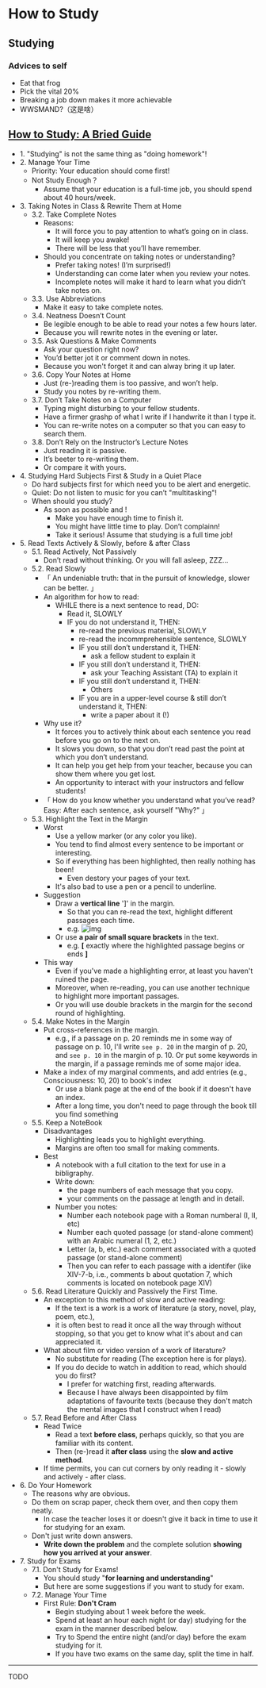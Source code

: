 # How to Study

## Studying

### Advices to self

- Eat that frog
- Pick the vital 20%
- Breaking a job down makes it more achievable
- WWSMAND?（这是啥）

## [How to Study: A Bried Guide](http://www.cse.buffalo.edu/~rapaport/howtostudy.html)

- 1\. "Studying" is not the same thing as "doing homework"!
- 2\. Manage Your Time
    - Priority: Your education should come first!
    - Not Study Enough？
        - Assume that your education is a full-time job, you should spend about 40 hours/week.
- 3\. Taking Notes in Class & Rewrite Them at Home
    - 3.2. Take Complete Notes
        - Reasons:
            - It will force you to pay attention to what’s going on in class.
            - It will keep you awake!
            - There will be less that you’ll have remember.
        - Should you concentrate on taking notes or understanding?
            - Prefer taking notes! (I’m surprised!)
            - Understanding can come later when you review your notes.
            - Incomplete notes will make it hard to learn what you didn’t take notes on.
    - 3.3. Use Abbreviations
        - Make it easy to take complete notes.
    - 3.4. Neatness Doesn’t Count
        - Be legible enough to be able to read your notes a few hours later.
        - Because you will rewrite notes in the evening or later.
    - 3.5. Ask Questions & Make Comments
        - Ask your question right now?
        - You’d better jot it or comment down in notes.
        - Because you won't forget it and can alway bring it up later.
    - 3.6. Copy Your Notes at Home
        - Just (re-)reading them is too passive, and won’t help.
        - Study you notes by re-writing them.
    - 3.7. Don’t Take Notes on a Computer
        - Typing might disturbing to your fellow students.
        - Have a firmer grashp of what I write if I handwrite it than I type it.
        - You can re-write notes on a computer so that you can easy to search them.
    - 3.8. Don’t Rely on the Instructor’s Lecture Notes
        - Just reading it is passive.
        - It’s beeter to re-writing them.
        - Or compare it with yours.
- 4\. Studying Hard Subjects First & Study in a Quiet Place
    - Do hard subjects first for which need you to be alert and energetic.
    - Quiet: Do not listen to music for you can’t "multitasking"!
    - When should you study?
        - As soon as possible and !
            - Make you have enough time to finish it.
            - You might have little time to play. Don’t complainn!
            - Take it serious! Assume that studying is a full time job!
- 5\. Read Texts Actively & Slowly, before & after Class
    - 5.1. Read Actively, Not Passively
        - Don’t read without thinking. Or you will fall asleep, ZZZ...
    - 5.2. Read Slowly
        - 「 An undeniable truth: that in the pursuit of knowledge, slower can be better. 」
        - An algorithm for how to read:
            - WHILE there is a next sentence to read, DO:
                - Read it, SLOWLY
                - IF you do not understand it, THEN:
                    - re-read the previous material, SLOWLY
                    - re-read the incommprehensible sentence, SLOWLY
                    - IF you still don’t understand it, THEN:
                        - ask a fellow student to explain it
                    - IF you still don’t understand it, THEN:
                        - ask your Teaching Assistant (TA) to explain it
                    - IF you still don’t understand it, THEN:
                        - Others
                    - IF you are in a upper-level course & still don’t understand it, THEN:
                        - write a paper about it (!)
        - Why use it?
            - It forces you to actively think about each sentence you read before you go on to the next on.
            - It slows you down, so that you don’t read past the point at which you don’t understand.
            - It can help you get help from your teacher, because you can show them where you get lost.
            - An opportunity to interact with your instructors and fellow students!
        - 「 How do you know whether you understand  what you’ve read? Easy: After each sentence, ask yourself "Why?" 」
    - 5.3. Highlight the Text in the Margin
        - Worst
            - Use a yellow marker (or any color you like).
            - You tend to find almost every sentence to be important or interesting.
            - So if everything has been highlighted, then really nothing has been!
                - Even destory your pages of your text.
            - It's also bad to use a pen or a pencil to underline.
        - Suggestion
            - Draw a __vertical line__ ']' in the margin.
                - So that you can re-read the text, highlight different passages each time.
                - e.g.
                ![img](https://img.icehe.xyz/how_to_study/vertical_line_in_the_margin.jpg)
            - Or use __a pair of small square brackets__ in the text.
                - e.g. __[__ exactly where the highlighted passage begins or ends __]__
        - This way
            - Even if you've made a highlighting error, at least you haven't ruined the page.
            - Moreover, when re-reading, you can use another technique to highlight more important passages.
            - Or you will use double brackets in the margin for the second round of highlighting.
    - 5.4. Make Notes in the Margin
        - Put cross-references in the margin.
            - e.g., if a passage on p. 20 reminds me in some way of passage on p. 10, I'll write `see p. 20` in the margin of p. 20, and `see p. 10` in the margin of p. 10. Or put some keywords in the margin, if a passage reminds me of some major idea.
        - Make a index of my marginal comments, and add entries (e.g., Consciousness: 10, 20) to book's index
            - Or use a blank page at the end of the book if it doesn't have an index.
            - After a long time, you don't need to page through the book till you find something
    - 5.5. Keep a NoteBook
        - Disadvantages
            - Highlighting leads you to highlight everything.
            - Margins are often too small for making comments.
        - Best
            - A notebook with a full citation to the text for use in a bibligraphy.
            - Write down:
                - the page numbers of each message that you copy.
                - your comments on the passage at length and in detail.
            - Number you notes:
                - Number each notebook page with a Roman numberal (I, II, etc)
                - Number each quoted passage (or stand-alone comment) with an Arabic numeral (1, 2, etc.)
                - Letter (a, b, etc.) each comment associated with a quoted passage (or stand-alone comment)
                - Then you can refer to each passage with a identifer (like XIV-7-b, i.e., comments b about quotation 7, which comments is located on notebook page XIV)
    - 5.6. Read Literature Quickly and Passively the First Time.
        - An exception to this method of slow and active reading:
            - If the text is a work is a work of literature (a story, novel, play, poem, etc.),
            - it is often best to read it once all the way through without stopping, so that you get to know what it's about and can appreciated it.
        - What about film or video version of a work of literature?
            - No substitute for reading (The exception here is for plays).
            - If you do decide to watch in addition to read, which should you do first?
                - I prefer for watching first, reading afterwards.
                - Because I have always been disappointed by film adaptations of favourite texts (because they don't match the mental images that I construct when I read)
    - 5.7. Read Before and After Class
        - Read Twice
            - Read a text __before class__, perhaps quickly, so that you are familiar with its content.
            - Then (re-)read it __after class__ using the __slow and active method__.
        - If time permits, you can cut corners by only reading it - slowly and actively - after class.
- 6\. Do Your Homework
    - The reasons why are obvious.
    - Do them on scrap paper, check them over, and then copy them neatly.
        - In case the teacher loses it or doesn't give it back in time to use it for studying for an exam.
    - Don't just write down answers.
        - __Write down the problem__ and the complete solution __showing how you arrived at your answer__.
- 7\. Study for Exams
    - 7.1. Don't Study for Exams!
        - You should study "__for learning and understanding__"
        - But here are some suggestions if you want to study for exam.
    - 7.2. Manage Your Time
        - First Rule: __Don't Cram__
            - Begin studying about 1 week before the week.
            - Spend at least an hour each night (or day) studying for the exam in the manner described below.
            - Try to Spend the entire night (and/or day) before the exam studying for it.
            - If you have two exams on the same day, split the time in half.

---

TODO
